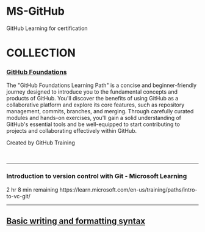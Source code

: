 # MS-GitHub
GitHub Learning for certification

# COLLECTION
<h3><a href="https://learn.microsoft.com/en-us/collections/o1njfe825p602p" alt="GitHub Foundations byn Microsoft Learn">GitHub Foundations</a></h3>

The "GitHub Foundations Learning Path" is a concise and beginner-friendly journey designed to introduce you to the fundamental concepts and products of GitHub. You'll discover the benefits of using GitHub as a collaborative platform and explore its core features, such as repository management, commits, branches, and merging. Through carefully curated modules and hands-on exercises, you'll gain a solid understanding of GitHub's essential tools and be well-equipped to start contributing to projects and collaborating effectively within GitHub.

Created by GitHub Training


<br>
<hr>
<h3>Introduction to version control with Git - Microsoft Learning</h3>
2 hr 8 min remaining
https://learn.microsoft.com/en-us/training/paths/intro-to-vc-git/

---
## [Basic writing and formatting syntax](https://docs.github.com/en/get-started/writing-on-github/getting-started-with-writing-and-formatting-on-github/basic-writing-and-formatting-syntax)
